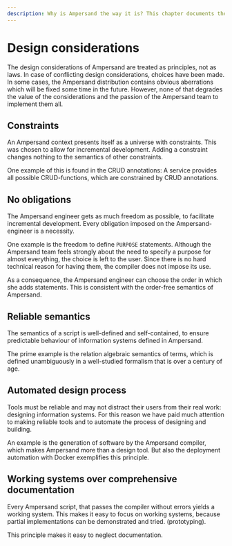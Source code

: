 ```yaml
---
description: Why is Ampersand the way it is? This chapter documents the reasons.
---
```


# Design considerations

The design considerations of Ampersand are treated as principles, not as laws. In case of conflicting design considerations, choices have been made. In some cases, the Ampersand distribution contains obvious aberrations which will be fixed some time in the future. However, none of that degrades the value of the considerations and the passion of the Ampersand team to implement them all.

## Constraints

An Ampersand context presents itself as a universe with constraints. This was chosen to allow for incremental development. Adding a constraint changes nothing to the semantics of other constraints.

One example of this is found in the CRUD annotations: A service provides all possible CRUD-functions, which are constrained by CRUD annotations.

## No obligations

The Ampersand engineer gets as much freedom as possible, to facilitate incremental development. Every obligation imposed on the Ampersand-engineer is a necessity.

One example is the freedom to define `PURPOSE` statements. Although the Ampersand team feels strongly about the need to specify a purpose for almost everything, the choice is left to the user. Since there is no hard technical reason for having them, the compiler does not impose its use.

As a consequence, the Ampersand engineer can choose the order in which she adds statements. This is consistent with the order-free semantics of Ampersand.

## Reliable semantics

The semantics of a script is well-defined and self-contained, to ensure predictable behaviour of information systems defined in Ampersand.

The prime example is the relation algebraic semantics of terms, which is defined unambiguously in a well-studied formalism that is over a century of age.

## Automated design process

Tools must be reliable and may not distract their users from their real work: designing information systems. For this reason we have paid much attention to making reliable tools and to automate the process of designing and building.

An example is the generation of software by the Ampersand compiler, which makes Ampersand more than a design tool. But also the deployment automation with Docker exemplifies this principle.

## Working systems over comprehensive documentation

Every Ampersand script, that passes the compiler without errors yields a working system. This makes it easy to focus on working systems, because partial implementations can be demonstrated and tried. \(prototyping\).

This principle makes it easy to neglect documentation.

